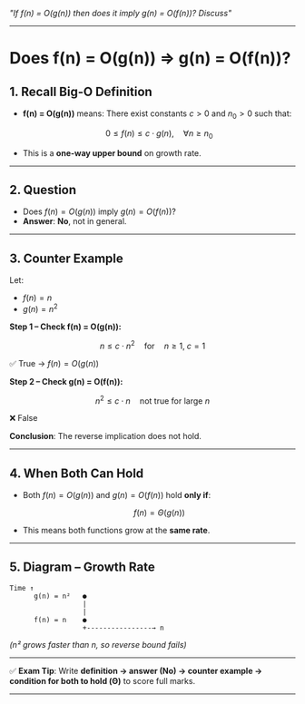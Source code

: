 
*"If f(n) = O(g(n)) then does it imply g(n) = O(f(n))? Discuss"*

---

# **Does f(n) = O(g(n)) ⇒ g(n) = O(f(n))?**

## **1. Recall Big-O Definition**

* **f(n) = O(g(n))** means:
  There exist constants $c > 0$ and $n_0 > 0$ such that:

  $$
  0 \le f(n) \le c \cdot g(n), \quad \forall n \ge n_0
  $$
* This is a **one-way upper bound** on growth rate.

---

## **2. Question**

* Does $f(n) = O(g(n))$ imply $g(n) = O(f(n))$?
* **Answer**: **No**, not in general.

---

## **3. Counter Example**

Let:

* $f(n) = n$
* $g(n) = n^2$

**Step 1 – Check f(n) = O(g(n)):**

$$
n \le c \cdot n^2 \quad \text{for} \quad n \ge 1, \; c=1
$$

✅ True → $f(n) = O(g(n))$

**Step 2 – Check g(n) = O(f(n)):**

$$
n^2 \le c \cdot n \quad \text{not true for large } n
$$

❌ False

**Conclusion**: The reverse implication does not hold.

---

## **4. When Both Can Hold**

* Both $f(n) = O(g(n))$ and $g(n) = O(f(n))$ hold **only if**:

  $$
  f(n) = \Theta(g(n))
  $$
* This means both functions grow at the **same rate**.

---

## **5. Diagram – Growth Rate**

```
Time ↑
      g(n) = n²   ●
                  |
                  |
      f(n) = n    ●
                  +----------------→ n
```

*(n² grows faster than n, so reverse bound fails)*

---

✅ **Exam Tip**:
Write **definition → answer (No) → counter example → condition for both to hold (Θ)** to score full marks.

---

